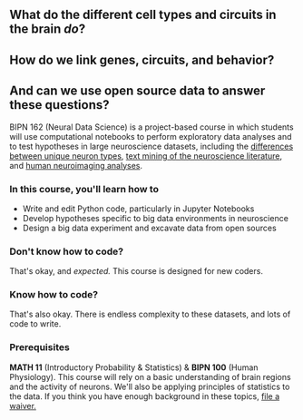 ## What do the different cell types and circuits in the brain <i>do</i>?
## How do we link genes, circuits, and behavior?
## And can we use open source data to answer these questions?

BIPN 162 (Neural Data Science) is a project-based course in which students will use computational notebooks to perform exploratory data analyses and to test hypotheses in large neuroscience datasets, including the <a href="https://portal.brain-map.org/">differences between unique neuron types</a>, <a href="https://lisc-tools.github.io/lisc/index.html">text mining of the neuroscience literature</a>, and <a href="https://neurosynth.org/">human neuroimaging analyses</a>.

### In this course, you'll learn how to
* Write and edit Python code, particularly in Jupyter Notebooks
* Develop hypotheses specific to big data environments in neuroscience
* Design a big data experiment and excavate data from open sources

### Don't know how to code?
That's okay, and <i>expected.</i> This course is designed for new coders.

### Know how to code?
That's also okay. There is endless complexity to these datasets, and lots of code to write.

### Prerequisites
<b>MATH 11</b> (Introductory Probability & Statistics) & <b>BIPN 100</b> (Human Physiology).
This course will rely on a basic understanding of brain regions and the activity of neurons. We'll also be applying principles of statistics to the data. If you think you have enough background in these topics, <a href="https://biology.ucsd.edu/education/undergrad/course/prereq.html">file a waiver.</a>
